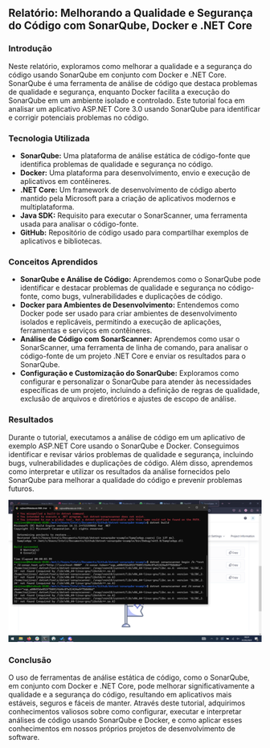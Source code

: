 ## Relatório: Melhorando a Qualidade e Segurança do Código com SonarQube, Docker e .NET Core

### Introdução

Neste relatório, exploramos como melhorar a qualidade e a segurança do código usando SonarQube em conjunto com Docker e .NET Core. SonarQube é uma ferramenta de análise de código que destaca problemas de qualidade e segurança, enquanto Docker facilita a execução do SonarQube em um ambiente isolado e controlado. Este tutorial foca em analisar um aplicativo ASP.NET Core 3.0 usando SonarQube para identificar e corrigir potenciais problemas no código.

### Tecnologia Utilizada
- **SonarQube:** Uma plataforma de análise estática de código-fonte que identifica problemas de qualidade e segurança no código.
- **Docker:** Uma plataforma para desenvolvimento, envio e execução de aplicativos em contêineres.
- **.NET Core:** Um framework de desenvolvimento de código aberto mantido pela Microsoft para a criação de aplicativos modernos e multiplataforma.
- **Java SDK:** Requisito para executar o SonarScanner, uma ferramenta usada para analisar o código-fonte.
- **GitHub:** Repositório de código usado para compartilhar exemplos de aplicativos e bibliotecas.

### Conceitos Aprendidos
- **SonarQube e Análise de Código:** Aprendemos como o SonarQube pode identificar e destacar problemas de qualidade e segurança no código-fonte, como bugs, vulnerabilidades e duplicações de código.
- **Docker para Ambientes de Desenvolvimento:** Entendemos como Docker pode ser usado para criar ambientes de desenvolvimento isolados e replicáveis, permitindo a execução de aplicações, ferramentas e serviços em contêineres.
- **Análise de Código com SonarScanner:** Aprendemos como usar o SonarScanner, uma ferramenta de linha de comando, para analisar o código-fonte de um projeto .NET Core e enviar os resultados para o SonarQube.
- **Configuração e Customização do SonarQube:** Exploramos como configurar e personalizar o SonarQube para atender às necessidades específicas de um projeto, incluindo a definição de regras de qualidade, exclusão de arquivos e diretórios e ajustes de escopo de análise.

### Resultados

Durante o tutorial, executamos a análise de código em um aplicativo de exemplo ASP.NET Core usando o SonarQube e Docker. Conseguimos identificar e revisar vários problemas de qualidade e segurança, incluindo bugs, vulnerabilidades e duplicações de código. Além disso, aprendemos como interpretar e utilizar os resultados da análise fornecidos pelo SonarQube para melhorar a qualidade do código e prevenir problemas futuros.

![Alt text](./Captura%20de%20tela%202024-03-01%20083210.png)

### Conclusão

O uso de ferramentas de análise estática de código, como o SonarQube, em conjunto com Docker e .NET Core, pode melhorar significativamente a qualidade e a segurança do código, resultando em aplicativos mais estáveis, seguros e fáceis de manter. Através deste tutorial, adquirimos conhecimentos valiosos sobre como configurar, executar e interpretar análises de código usando SonarQube e Docker, e como aplicar esses conhecimentos em nossos próprios projetos de desenvolvimento de software.
